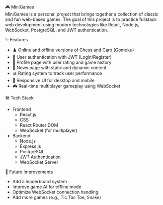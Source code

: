 🎮 MiniGames  
MiniGames is a personal project that brings together a collection of classic and fun web-based games. The goal of this project is to practice fullstack web development using modern technologies like React, Node.js, WebSocket, PostgreSQL, and JWT authentication.

✨ Features  
- ♟️ Online and offline versions of Chess and Caro (Gomoku)  
- 🔐 User authentication with JWT (Login/Register)  
- 📄 Profile page with user rating and game history  
- 📰 News page with static and dynamic content  
- 📊 Rating system to track user performance  
- 📱 Responsive UI for desktop and mobile  
- 🎮 Real-time multiplayer gameplay using WebSocket  

🛠️ Tech Stack  
- Frontend  
  - React.js  
  - CSS  
  - React Router DOM  
  - WebSocket (for multiplayer)  
- Backend  
  - Node.js  
  - Express.js  
  - PostgreSQL  
  - JWT Authentication
  - WebSocket Server
    
📌 Future Improvements  
  - Add a leaderboard system  
  - Improve game AI for offline mode  
  - Optimize WebSocket connection handling  
  - Add more games (e.g., Tic Tac Toe, Snake)  
